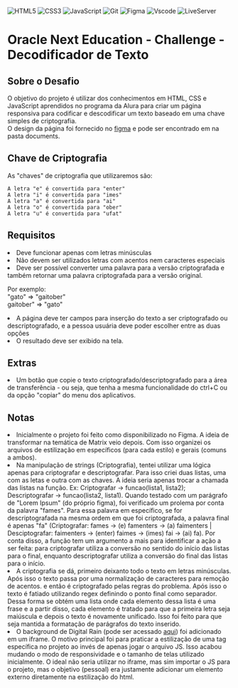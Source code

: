 ![HTML5](https://img.shields.io/badge/HTML5-E34F26?style=for-the-badge&logo=html5&logoColor=white)
![CSS3](https://img.shields.io/badge/CSS3-1572B6?style=for-the-badge&logo=css3&logoColor=white)
![JavaScript](https://img.shields.io/badge/JavaScript-F7DF1E?style=for-the-badge&logo=javascript&logoColor=black)
![Git](https://img.shields.io/badge/GIT-E44C30?style=for-the-badge&logo=git&logoColor=white)
![Figma](https://img.shields.io/badge/Figma-696969?style=for-the-badge&logo=figma&logoColor=figma)
![Vscode](https://img.shields.io/badge/Vscode-007ACC?style=for-the-badge&logo=visual-studio-code&logoColor=white)
![LiveServer](https://img.shields.io/badge/LiveServer-purple?style=for-the-badge&logo=visual-studio-code&logoColor=white)

<h1>Oracle Next Education - Challenge - Decodificador de Texto</h1>

<h2>Sobre o Desafio</h2>

<p>O objetivo do projeto é utilizar dos conhecimentos em HTML, CSS e JavaScript aprendidos no programa da Alura para criar um página responsiva para codificar e descodificar um texto baseado em uma chave simples de criptografia.<br>
O design da página foi fornecido no <a href="https://www.figma.com/design/tvFEYhVfZTjdJ5P24RGV21/Alura-Challenge---Desafio-1---Lógica?node-id=0-1&t=38S9DOOTjcA7oWOo-0">figma</a> e pode ser encontrado em na pasta documents.<br>

<h2>Chave de Criptografia</h2>
As "chaves" de criptografia que utilizaremos são:

```
A letra "e" é convertida para "enter"
A letra "i" é convertida para "imes"
A letra "a" é convertida para "ai"
A letra "o" é convertida para "ober"
A letra "u" é convertida para "ufat"
```

<h2>Requisitos</h2>
<li>Deve funcionar apenas com letras minúsculas
<li>Não devem ser utilizados letras com acentos nem caracteres especiais
<li>Deve ser possível converter uma palavra para a versão criptografada e também retornar uma palavra criptografada para a versão original.

Por exemplo:<br>
"gato" => "gaitober"<br>
gaitober" => "gato"<br>

<li>A página deve ter campos para inserção do texto a ser criptografado ou descriptografado, e a pessoa usuária deve poder escolher entre as duas opções
<li>O resultado deve ser exibido na tela.

<h2>Extras</h2>
<li>Um botão que copie o texto criptografado/descriptografado para a área de transferência - ou seja, que tenha a mesma funcionalidade do ctrl+C ou da opção "copiar" do menu dos aplicativos.

<h2>Notas</h2>
<li>Inicialmente o projeto foi feito como disponibilizado no Figma. A ideia de transformar na temática de Matrix veio depois. Com isso organizei os arquivos de estilização em específicos (para cada estilo) e gerais (comuns a ambos).

<li>Na manipulação de strings (Criptografia), tentei utilizar uma lógica apenas para criptografar e descriptografar. Para isso criei duas listas, uma com as letas e outra com as chaves. A ideia seria apenas trocar a chamada das listas na função. Ex: Criptografar -> funcao(lista1, lista2); Descriptografar -> funcao(lista2, lista1). Quando testado com um parágrafo de "Lorem Ipsum" (do próprio figma), foi verificado um prolema por conta da palavra "fames". Para essa palavra em específico, se for descriptografada na mesma ordem em que foi criptografada, a palavra final é apenas "fa" (Criptografar: fames -> (e) famenters -> (a) faimenters | Desciptografar: faimenters -> (enter) faimes -> (imes) fai -> (ai) fa). Por conta disso, a função tem um argumento a mais para identificar a ação a ser feita: para criptografar utiliza a conversão no sentido do início das listas para o final, enquanto descriptografar utiliza a conversão do final das listas para o início.

<li>A criptografia se dá, primeiro deixanto todo o texto em letras minúsculas. Após isso o texto passa por uma normalização de caracteres para remoção de acentos. e então é criptografado pelas regras do problema. Após isso o texto é fatiado utilizando regex definindo o ponto final como separador. Dessa forma se obtém uma lista onde cada elemento dessa lista é uma frase e a partir disso, cada elemento é tratado para que a primeira letra seja maiúscula e depois o texto é novamente unificado. Isso foi feito para que seja mantida a formatação de parágrafos do texto inserido.

<li>O background de Digital Rain (pode ser acessado <a href="https://github.com/Rezmason/matrix">aqui</a>) foi adicionado em um iframe. O motivo principal foi para praticar a estilização de uma tag específica no projeto ao invés de apenas jogar o arquivo JS. Isso acabou mudando o modo de responsividade e o tamanho de telas utilizado inicialmente. O ideal não seria utilizar no iframe, mas sim importar o JS para o projeto, mas o objetivo (pessoal) era justamente adicionar um elemento externo diretamente na estilização do html.
